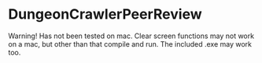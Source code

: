 # DungeonCrawlerPeerReview
Warning! Has not been tested on mac. Clear screen functions may not work on a mac, but other than that compile and run. The included .exe may work too.
